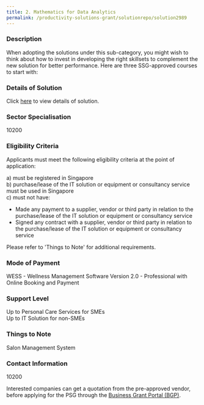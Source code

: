 ```yaml
---
title: 2. Mathematics for Data Analytics
permalink: /productivity-solutions-grant/solutionrepo/solution2989
---
```


### Description

When adopting the solutions under this sub-category, you might wish to think about how to invest in developing the right skillsets to complement the new solution for better performance. Here are three SSG-approved courses to start with:

### Details of Solution

Click <a href='Refine Solutions Pte Ltd' target='_blank' rel='noopener'>here</a> to view details of solution.

### Sector Specialisation

 10200 

### Eligibility Criteria

Applicants must meet the following eligibility criteria at the point of application:

a) must be registered in Singapore <br>
b) purchase/lease of the IT solution or equipment or consultancy service must be used in Singapore <br>
c) must not have:
- Made any payment to a supplier, vendor or third party in relation to the purchase/lease of the IT solution or equipment or consultancy service
- Signed any contract with a supplier, vendor or third party in relation to the purchase/lease of the IT solution or equipment or consultancy service

Please refer to 'Things to Note' for additional requirements.

### Mode of Payment
WESS - Wellness Management Software Version 2.0 - Professional with Online Booking and Payment

### Support Level
Up to Personal Care Services for SMEs <br>
Up to IT Solution for non-SMEs

### Things to Note
Salon Management System

### Contact Information
10200

Interested companies can get a quotation from the pre-approved vendor, before applying for the PSG through the <a target='_blank' rel='noopener' href='https://www.businessgrants.gov.sg/'>Business Grant Portal (BGP)</a>.
